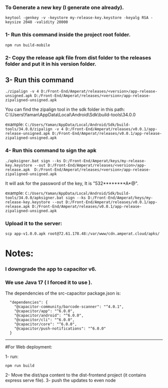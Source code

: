### To Generate a new key (I generate one already).

`keytool -genkey -v -keystore my-release-key.keystore -keyalg RSA -keysize 2048 -validity 20000`

### 1- Run this command inside the project root folder.

`npm run build-mobile`

### 2- Copy the release apk file from dist folder to the releases folder and put it in his version folder.

## 3- Run this command

`./zipalign -v 4 D:/Front-End/Amperat/releases/<version>/app-release-unsigned.apk D:/Front-End/Amperat/releases/<version>/app-release-zipaligned-unsigned.apk`

You can find the zipalign tool in the sdk folder in this path:
C:\Users\Yaman\AppData\Local\Android\Sdk\build-tools\34.0.0

example:
`C:/Users/Yaman/AppData/Local/Android/Sdk/build-tools/34.0.0/zipalign -v 4 D:/Front-End/Amperat/releases/v0.0.1/app-release-unsigned.apk D:/Front-End/Amperat/releases/v0.0.1/app-release-zipaligned-unsigned.apk`

### 4- Run this command to sign the apk

`./apksigner.bat sign --ks D:/Front-End/Amperat/keys/my-release-key.keystore --out D:/Front-End/Amperat/releases/<version>/app-release.apk  D:/Front-End/Amperat/releases/<version>/app-release-zipaligned-unsigned.apk`

It will ask for the password of the key, It is "532**\*\*\*\***A\*@".

example:
`C:/Users/Yaman/AppData/Local/Android/Sdk/build-tools/34.0.0/apksigner.bat sign --ks D:/Front-End/Amperat/keys/my-release-key.keystore --out D:/Front-End/Amperat/releases/v0.0.1/app-release.apk D:/Front-End/Amperat/releases/v0.0.1/app-release-zipaligned-unsigned.apk`

### Upload it to the server:

`scp app-v1.0.0.apk root@72.61.178.48:/var/www/cdn.amperat.cloud/apks/`

# Notes:

### I downgrade the app to capacitor v6.

### We use Java 17 ( I forced it to use ).

The dependencies of the src-capacitor package.json is:

```
  "dependencies": {
    "@capacitor-community/barcode-scanner": "^4.0.1",
    "@capacitor/app": "^6.0.0",
    "@capacitor/android": "^6.0.0",
    "@capacitor/cli": "^6.0.0",
    "@capacitor/core": "^6.0.0",
    "@capacitor/push-notifications": "^6.0.0"
  }
```

---

#For Web deployment:

1- run:

`npm run build`

2- Move the dist/spa content to the dist-frontend project (it contains express serve file).
3- push the updates to even node
